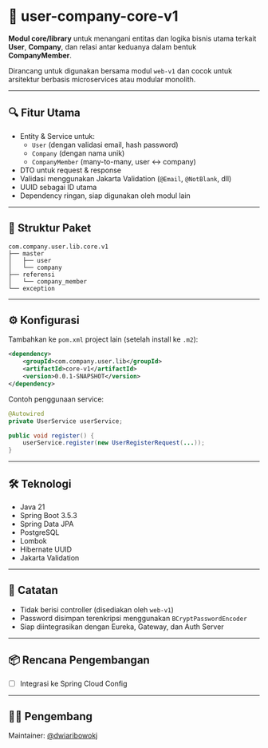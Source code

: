 # 🧩 user-company-core-v1

**Modul core/library** untuk menangani entitas dan logika bisnis utama terkait **User**, **Company**, dan relasi antar keduanya dalam bentuk **CompanyMember**.

Dirancang untuk digunakan bersama modul `web-v1` dan cocok untuk arsitektur berbasis microservices atau modular monolith.

---

## 🔍 Fitur Utama

- Entity & Service untuk:
  - `User` (dengan validasi email, hash password)
  - `Company` (dengan nama unik)
  - `CompanyMember` (many-to-many, user ↔ company)
- DTO untuk request & response
- Validasi menggunakan Jakarta Validation (`@Email`, `@NotBlank`, dll)
- UUID sebagai ID utama
- Dependency ringan, siap digunakan oleh modul lain

---

## 🧱 Struktur Paket

```
com.company.user.lib.core.v1
├── master
│   ├── user
│   └── company
├── referensi
│   └── company_member
└── exception
```

---

## ⚙️ Konfigurasi

Tambahkan ke `pom.xml` project lain (setelah install ke `.m2`):

```xml
<dependency>
    <groupId>com.company.user.lib</groupId>
    <artifactId>core-v1</artifactId>
    <version>0.0.1-SNAPSHOT</version>
</dependency>
```

Contoh penggunaan service:

```java
@Autowired
private UserService userService;

public void register() {
    userService.register(new UserRegisterRequest(...));
}
```

---

## 🛠 Teknologi

- Java 21
- Spring Boot 3.5.3
- Spring Data JPA
- PostgreSQL
- Lombok
- Hibernate UUID
- Jakarta Validation

---

## 🚧 Catatan

- Tidak berisi controller (disediakan oleh `web-v1`)
- Password disimpan terenkripsi menggunakan `BCryptPasswordEncoder`
- Siap diintegrasikan dengan Eureka, Gateway, dan Auth Server

---

## 📦 Rencana Pengembangan

- [ ] Integrasi ke Spring Cloud Config

---

## 👨‍💻 Pengembang

Maintainer: [@dwiaribowokj](https://github.com/dwiaribowokj)
